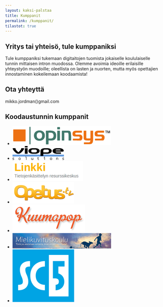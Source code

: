 ```yaml
---
layout: kaksi-palstaa
title: Kumppanit
permalink: /kumppanit/
tilastot: true
---
```


## Yritys tai yhteisö, tule kumppaniksi

Tule kumppaniksi tukemaan digitaitojen tuomista jokaiselle koululaiselle tunnin mittaisen intron muodossa. Olemme avoimia ideoille erilaisille yhteystyön muodoille; oleellista on lasten ja nuorten, mutta myös opettajien innostaminen kokeilemaan koodaamista!

## Ota yhteyttä

mikko.jordman()gmail.com

## Koodaustunnin kumppanit

<ul class="kumppanit clearfix">
	<li><a href="http://www.opinsys.fi"><img src="/kuvat/kumppanit/opinsys.png" alt="Opinsys"></a></li>
	<li><a href="http://viope.com"><img src="/kuvat/kumppanit/viope.png" alt="Viope Solutions"></a></li>
	<li><a href="http://linkki.cs.helsinki.fi"><img src="/kuvat/kumppanit/linkki.png" alt="Linkki"></a></li>
	<li><a href="http://opetus.tv"><img src="/kuvat/kumppanit/opetus.tv.png" alt="Opetus.tv"></a></li>
	<li><a href="http://www.kuumapop.fi"><img src="/kuvat/kumppanit/kuumapop.png" alt="Kuumapop"></a></li>
	<li><a href="http://www.mielikuvituskoulu.fi"><img src="/kuvat/kumppanit/mielikuvituskoulu.jpg" alt="Mielikuvituskoulu"></a></li>
	<li><a href="http://sc5.io/"><img src="/kuvat/kumppanit/sc5logo.svg" alt="SC5 Online Oy"></a></li>
</ul>
